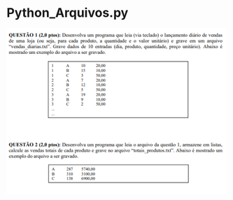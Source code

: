 # Python_Arquivos.py

![](https://github.com/Gabriel-Duarte10/Python_Arquivos.py/blob/master/Capturar.PNG)
